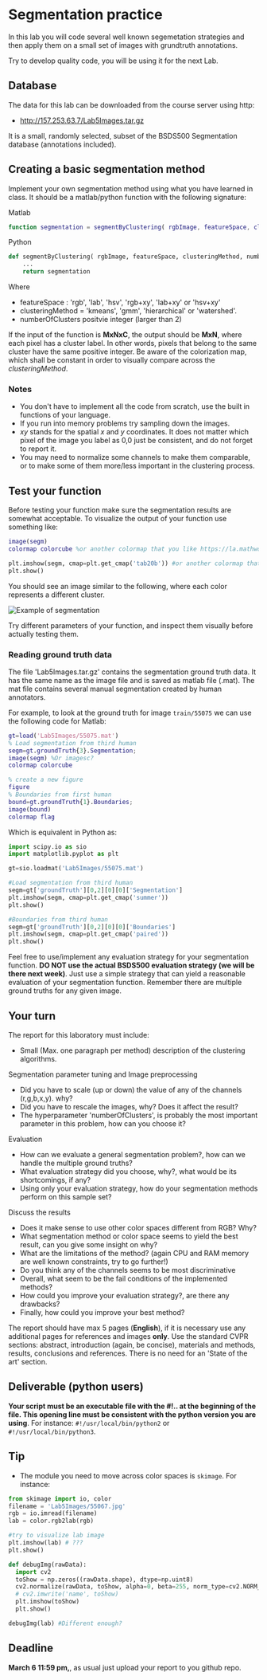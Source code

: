 # Segmentation practice

In this lab you will code several well known segemetation strategies and then apply them on a small set of images with grundtruth annotations. 

Try to develop quality code, you will be using it for the next Lab.

## Database


The data for this lab can be downloaded from the course server using http:

- http://157.253.63.7/Lab5Images.tar.gz

It is a small, randomly selected, subset of the BSDS500 Segmentation database (annotations  included). 

## Creating a  basic segmentation method

Implement your own segmentation method using what you have learned in class. It should be a matlab/python function with the following signature:

Matlab

```matlab
function segmentation = segmentByClustering( rgbImage, featureSpace, clusteringMethod, numberOfClusters)
```

Python


```python
def segmentByClustering( rgbImage, featureSpace, clusteringMethod, numberOfClusters):
    ...
    return segmentation
```

Where

- featureSpace : 'rgb', 'lab', 'hsv', 'rgb+xy', 'lab+xy' or 'hsv+xy'
- clusteringMethod = 'kmeans', 'gmm', 'hierarchical' or 'watershed'.
- numberOfClusters positvie integer (larger than 2)

If the input of the function is **MxNxC**, the output should be **MxN**, where each pixel has a cluster label. In other words, pixels that belong to the same cluster have the same positive integer. Be aware of the colorization map, which shall be constant in order to visually compare across the _clusteringMethod_. 


### Notes
- You don't have to implement all the code from scratch, use the built in functions of your language.
- If you run into memory problems try sampling down the images. 
- *xy* stands for the spatial _x_ and _y_ coordinates. It does not matter which pixel of the image you label as  0,0 just be consistent, and do not forget to report it.
- You may need to normalize some channels to make them comparable, or to make some of them more/less important in the clustering process.


## Test your function

Before testing your function make sure the segmentation results are somewhat acceptable. To visualize the output of your function use something like:

```matlab
image(segm)
colormap colorcube %or another colormap that you like https://la.mathworks.com/help/matlab/ref/colormap.html
```

```python
plt.imshow(segm, cmap=plt.get_cmap('tab20b')) #or another colormap that you like https://matplotlib.org/examples/color/colormaps_reference.html
plt.show()
```

You should see an image similar to the following, where each color represents a different cluster.

![Example of segmentation](imgs/segmented.png)

Try different parameters of your function, and inspect them visually before actually testing them.


### Reading ground truth data

The file 'Lab5Images.tar.gz' contains the segmentation ground truth data. It has the same name as the image file and is saved as matlab file (.mat). The mat file contains several manual segmentation created by human annotators.

For example, to look at the ground truth for image ``train/55075`` we can use the following code for Matlab:

```matlab
gt=load('Lab5Images/55075.mat')
% Load segmentation from third human
segm=gt.groundTruth{3}.Segmentation;
image(segm) %Or imagesc?
colormap colorcube

% create a new figure
figure
% Boundaries from first human
bound=gt.groundTruth{1}.Boundaries;
image(bound)
colormap flag
```

Which is equivalent in Python as:

```python
import scipy.io as sio
import matplotlib.pyplot as plt

gt=sio.loadmat('Lab5Images/55075.mat')

#Load segmentation from third human
segm=gt['groundTruth'][0,2][0][0]['Segmentation']
plt.imshow(segm, cmap=plt.get_cmap('summer'))
plt.show()

#Boundaries from third human
segm=gt['groundTruth'][0,2][0][0]['Boundaries']
plt.imshow(segm, cmap=plt.get_cmap('paired'))
plt.show()

```

Feel free to use/implement any evaluation strategy for your segmentation function. **DO NOT use the actual BSDS500 evaluation strategy (we will be there next week)**. Just use a simple strategy that can yield a reasonable evaluation of your segmentation function. Remember there are multiple ground truths for any given image. 

## Your turn

The report for this laboratory must include:

-   Small (Max. one paragraph per method) description of the clustering algorithms.

Segmentation parameter tuning and Image preprocessing

-   Did you have to scale (up or down) the value of any of the channels (r,g,b,x,y). why?
-   Did you have to rescale the images, why? Does it affect the result?
-   The hyperparameter 'numberOfClusters', is probably the most important parameter in this problem, how can you choose it?

Evaluation
-  How can we evaluate a general segmentation problem?, how can we handle the multiple ground truths?
-  What evaluation strategy did you choose, why?, what would be its shortcomings, if any?
-  Using only your evaluation strategy, how do your segmentation methods perform on this sample set?

Discuss the results
-  Does it make sense to use other color spaces different from RGB? Why?
-  What segmentation method or color space seems to yield the best result, can you give some insight on why?
-  What are the limitations of the method? (again CPU and RAM memory are well known constraints, try to go further!)
-  Do you think any of the channels seems to be most discriminative
-  Overall, what seem to be the fail conditions of the implemented methods?
-  How could you improve your evaluation strategy?, are there any drawbacks?
-  Finally,  how could you improve your best method?

The report should have max 5 pages (**English**), if it is necessary use any additional pages for references and images **only**. Use the standard CVPR sections: abstract, introduction (again, be concise), materials and methods, results, conclusions and references. There is no need for an 'State of the art' section.

## Deliverable (python users)

**Your script must be an executable file with the #!.. at the beginning of the file. This opening line must be consistent with the python version you are using**. For instance:
`#!/usr/local/bin/python2` or `#!/usr/local/bin/python3`.

## Tip

- The module you need to move across color spaces is `skimage`. For instance:

```python
from skimage import io, color
filename = 'Lab5Images/55067.jpg'
rgb = io.imread(filename)
lab = color.rgb2lab(rgb)

#try to visualize lab image
plt.imshow(lab) # ???
plt.show()

def debugImg(rawData):
  import cv2
  toShow = np.zeros((rawData.shape), dtype=np.uint8)
  cv2.normalize(rawData, toShow, alpha=0, beta=255, norm_type=cv2.NORM_MINMAX, dtype=cv2.CV_8U)
  # cv2.imwrite('name', toShow)
  plt.imshow(toShow)
  plt.show()

debugImg(lab) #Different enough?

```

## Deadline 
**March 6 11:59 pm,**, as usual just upload your report to you github repo.



